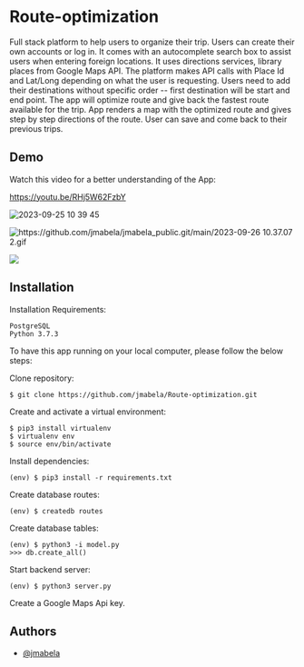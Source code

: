 # Route-optimization

Full stack platform to help users to organize their trip. Users can create their own accounts or log in. It comes with an autocomplete search box to assist users when entering foreign locations. It uses directions services, library places from Google Maps API. The platform makes API calls with Place Id and Lat/Long depending on what the user is requesting. Users need to add their destinations without specific order -- first destination will be start and end point. The app will optimize route and give back the fastest route available for the trip. App renders a map with the optimized route and gives step by step directions of the route. User can save and come back to their previous trips.



## Demo

Watch this video for a better understanding of the App: 

https://youtu.be/RHj5W62FzbY

![2023-09-25 10 39 45](https://github.com/jmabela/Route-optimization/assets/114891957/44b28b8d-4404-4048-9d62-f2f37f786c07)

![https://github.com/jmabela/jmabela_public.git/main/2023-09-26 10.37.07 2.gif](https://github.com/jmabela/jmabela_public/blob/f5743b58d475dbea7316cb8048d5512ef25028ba/2023-09-26%2010.37.07%202.gif)


<img src='./static/css/images-read-me/2023-09-25 14.03.59.gif'>






## Installation

Installation
Requirements:

    PostgreSQL
    Python 3.7.3

To have this app running on your local computer, please follow the below steps:

Clone repository:

    $ git clone https://github.com/jmabela/Route-optimization.git

Create and activate a virtual environment:

    $ pip3 install virtualenv
    $ virtualenv env
    $ source env/bin/activate

Install dependencies:

    (env) $ pip3 install -r requirements.txt

Create database routes:

    (env) $ createdb routes

Create database tables:

    (env) $ python3 -i model.py
    >>> db.create_all()

Start backend server:

    (env) $ python3 server.py
    
 Create a Google Maps Api key.



## Authors

- [@jmabela](https://www.github.com/jmabela)

